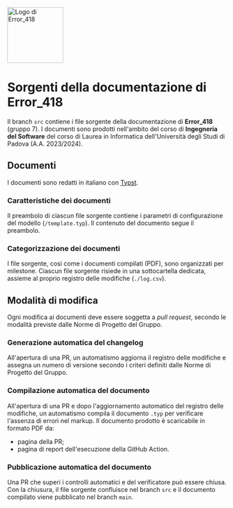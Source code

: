<img alt="Logo di Error_418" src="https://github.com/Error-418-SWE/Documenti-wip/blob/5b1ea8478b67980ddbb0ac63a3e749427030b829/logo.png" width="128"/>

# Sorgenti della documentazione di Error_418

Il branch `src` contiene i file sorgente della documentazione di **Error_418** (gruppo 7). I documenti sono prodotti nell'ambito del corso di **Ingegneria del Software** del corso di Laurea in Informatica dell'Università degli Studi di Padova (A.A. 2023/2024).

## Documenti

I documenti sono redatti in italiano con [Typst](https://typst.app).

### Caratteristiche dei documenti

Il preambolo di ciascun file sorgente contiene i parametri di configurazione del modello (`/template.typ`).
Il contenuto del documento segue il preambolo.

### Categorizzazione dei documenti

I file sorgente, così come i documenti compilati (PDF), sono organizzati per milestone. Ciascun file sorgente risiede in una sottocartella dedicata, assieme al proprio registro delle modifiche (`./log.csv`).

## Modalità di modifica

Ogni modifica ai documenti deve essere soggetta a *pull request*, secondo le modalità previste dalle Norme di Progetto del Gruppo.

### Generazione automatica del changelog

All'apertura di una PR, un automatismo aggiorna il registro delle modifiche e assegna un numero di versione secondo i criteri definiti dalle Norme di Progetto del Gruppo.

### Compilazione automatica del documento

All'apertura di una PR e dopo l'aggiornamento automatico del registro delle modifiche, un automatismo compila il documento `.typ` per verificare l'assenza di errori nel markup.
Il documento prodotto è scaricabile in formato PDF da:

- pagina della PR;
- pagina di report dell'esecuzione della GitHub Action.

### Pubblicazione automatica del documento

Una PR che superi i controlli automatici e del verificatore può essere chiusa. Con la chiusura, il file sorgente confluisce nel branch `src` e il documento compilato viene pubblicato nel branch `main`.